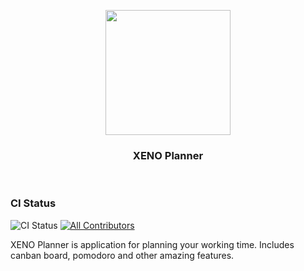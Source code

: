 <p align="center">
<img src="https://github.com/xeno-planner/web/blob/029173bf99307674af851245344d568d9b1655c2/.dev/img/logo-square.png" width="200" />
<h3 align="center">XENO Planner</h3>
</p>
<br/>

### CI Status

<p>
<img alt="CI Status" src="https://img.shields.io/github/actions/workflow/status/XenoPOMP/xeno-planner/ci.yml?logo=github&logoColor=%23fff&label=CI&style=flat-square" />
<a href="#contributors">
<img alt="All Contributors" src="https://img.shields.io/github/all-contributors/XenoPOMP/xeno-planner?color=ee8449&style=flat-square">
</a>
</p>

XENO Planner is application for planning your working time. Includes canban board, pomodoro and other amazing features.

<br/>